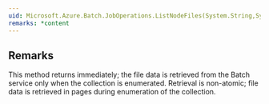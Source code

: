 ```yaml
---  
uid: Microsoft.Azure.Batch.JobOperations.ListNodeFiles(System.String,System.String,System.Nullable{System.Boolean},Microsoft.Azure.Batch.DetailLevel,System.Collections.Generic.IEnumerable{Microsoft.Azure.Batch.BatchClientBehavior})  
remarks: *content  
---  
```

  
## Remarks  
 This method returns immediately; the file data is retrieved from the Batch service only when the collection is enumerated.             Retrieval is non-atomic; file data is retrieved in pages during enumeration of the collection.